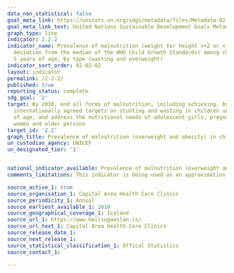 ```yaml
---
data_non_statistical: false
goal_meta_link: https://unstats.un.org/sdgs/metadata/files/Metadata-02-02-02a.pdf
goal_meta_link_text: United Nations Sustainable Development Goals Metadata (pdf 232kB)
graph_type: line
indicator: 2.2.2
indicator_name: Prevalence of malnutrition (weight for height >+2 or <-2 standard
  deviation from the median of the WHO Child Growth Standards) among children under
  5 years of age, by type (wasting and overweight)
indicator_sort_order: 02-02-02
layout: indicator
permalink: /2-2-2/
published: true
reporting_status: complete
sdg_goal: '2'
target: By 2030, end all forms of malnutrition, including achieving, by 2025, the
  internationally agreed targets on stunting and wasting in children under 5 years
  of age, and address the nutritional needs of adolescent girls, pregnant and lactating
  women and older persons
target_id: '2.2'
graph_title: Prevalence of malnutrition (overweight and obesity) in children in the capital area
un_custodian_agency: UNICEF
un_designated_tier: '1'


national_indicator_available: Prevalence of malnutrition (overweight and obesity) in children in the capital area
comments_limitations: This indicator is being used as an approximation of the UN SDG Indicator. Where possible, we will work to identify or develop Icelandic data to meet the global indicator specification. This indicator has been identified in collaboration with topic experts.

source_active_1: true
source_organisation_1: Capital Area Health Care Clinics
source_periodicity_1: Annual
source_earliest_available_1: 2010
source_geographical_coverage_1: Iceland
source_url_1: https://www.heilsugaeslan.is/
source_url_text_1: Capital Area Health Care Clinics
source_release_date_1: 
source_next_release_1: 
source_statistical_classification_1: Offical Statistics
source_contact_1:

---
```

